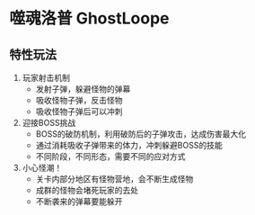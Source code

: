 # 噬魂洛普 GhostLoope
## 特性玩法
1. 玩家射击机制
    - 发射子弹，躲避怪物的弹幕
    - 吸收怪物子弹，反击怪物
    - 吸收怪物子弹后可以冲刺
2. 迎接BOSS挑战
    - BOSS的破防机制，利用破防后的子弹攻击，达成伤害最大化
    - 通过消耗吸收子弹带来的体力，冲刺躲避BOSS的技能
    - 不同阶段，不同形态，需要不同的应对方式
3. 小心怪潮！
    - 关卡内部分地区有怪物营地，会不断生成怪物
    - 成群的怪物会堵死玩家的去处
    - 不断袭来的弹幕要能躲开